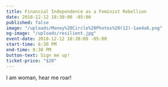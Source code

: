 ```yaml
---
title: Financial Independence as a Feminist Rebellion
date: 2018-12-12 18:30:00 -05:00
published: false
image: "/uploads/Money%20Circle%20Photos%20(12)-1ae4a6.png"
og-image: "/uploads/resilient.jpg"
event-date: 2018-12-12 18:30:00 -05:00
start-time: 6:30 PM
end-time: 8:30 PM
button-text: Sign me up!
ticket-price: "$20"
---
```


I am woman, hear me roar! 